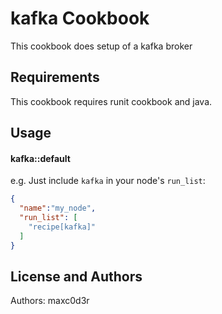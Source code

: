 kafka Cookbook
==============
This cookbook does setup of a kafka broker

Requirements
------------
This cookbook requires runit cookbook and java.

Usage
-----
#### kafka::default

e.g.
Just include `kafka` in your node's `run_list`:

```json
{
  "name":"my_node",
  "run_list": [
    "recipe[kafka]"
  ]
}
```
License and Authors
-------------------
Authors: maxc0d3r
